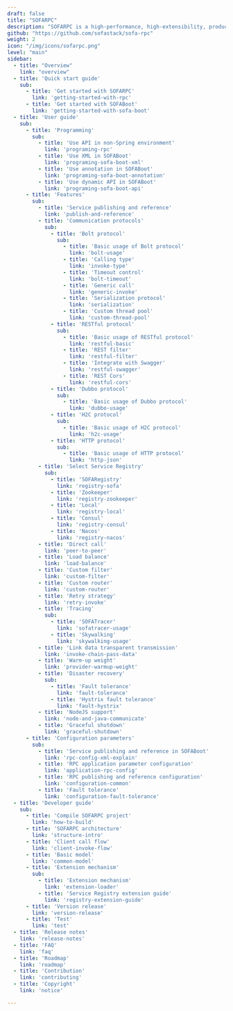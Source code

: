 ```yaml
---
draft: false
title: "SOFARPC"
description: "SOFARPC is a high-performance, high-extensibility, production-level Java RPC framework."
github: "https://github.com/sofastack/sofa-rpc"
weight: 2
icon: "/img/icons/sofarpc.png"
level: "main"
sidebar:
  - title: "Overview"
    link: "overview"
  - title: 'Quick start guide'
    sub:
      - title: 'Get started with SOFARPC'
        link: 'getting-started-with-rpc'
      - title: 'Get started with SOFABoot'
        link: 'getting-started-with-sofa-boot'
  - title: 'User guide'
    sub:
      - title: 'Programming'
        sub:
          - title: 'Use API in non-Spring environment'
            link: 'programing-rpc'
          - title: 'Use XML in SOFABoot'
            link: 'programing-sofa-boot-xml'
          - title: 'Use annotation in SOFABoot'
            link: 'programing-sofa-boot-annotation'
          - title: 'Use dynamic API in SOFABoot'
            link: 'programing-sofa-boot-api'
      - title: 'Features'
        sub:
          - title: 'Service publishing and reference'
            link: 'publish-and-reference'
          - title: 'Communication protocols'
            sub:
              - title: 'Bolt protocol'
                sub:
                  - title: 'Basic usage of Bolt protocol'
                    link: 'bolt-usage'
                  - title: 'Calling type'
                    link: 'invoke-type'
                  - title: 'Timeout control'
                    link: 'bolt-timeout'
                  - title: 'Generic call'
                    link: 'generic-invoke'
                  - title: 'Serialization protocol'
                    link: 'serialization'
                  - title: 'Custom thread pool'
                    link: 'custom-thread-pool'
              - title: 'RESTful protocol'
                sub:
                  - title: 'Basic usage of RESTful protocol'
                    link: 'restful-basic'
                  - title: 'REST filter'
                    link: 'restful-filter'
                  - title: 'Integrate with Swagger'
                    link: 'restful-swagger'
                  - title: 'REST Cors'
                    link: 'restful-cors'
              - title: 'Dubbo protocol'
                sub:
                  - title: 'Basic usage of Dubbo protocol'
                    link: 'dubbo-usage'
              - title: 'H2C protocol'
                sub:
                  - title: 'Basic usage of H2C protocol'
                    link: 'h2c-usage'
              - title: 'HTTP protocol'
                sub:
                  - title: 'Basic usage of HTTP protocol'
                    link: 'http-json'
          - title: 'Select Service Registry'
            sub:
              - title: 'SOFARegistry'
                link: 'registry-sofa'
              - title: 'Zookeeper'
                link: 'registry-zookeeper'
              - title: 'Local'
                link: 'registry-local'
              - title: 'Consul'
                link: 'registry-consul'
              - title: 'Nacos'
                link: 'registry-nacos'
          - title: 'Direct call'
            link: 'peer-to-peer'
          - title: 'Load balance'
            link: 'load-balance'
          - title: 'Custom filter'
            link: 'custom-filter'
          - title: 'Custom router'
            link: 'custom-router'
          - title: 'Retry strategy'
            link: 'retry-invoke'
          - title: 'Tracing'
            sub:
              - title: 'SOFATracer'
                link: 'sofatracer-usage'
              - title: 'Skywalking'
                link: 'skywalking-usage'
          - title: 'Link data transparent transmission'
            link: 'invoke-chain-pass-data'
          - title: 'Warm-up weight'
            link: 'provider-warmup-weight'
          - title: 'Disaster recovery'
            sub:
              - title: 'Fault tolerance'
                link: 'fault-tolerance'
              - title: 'Hystrix fault tolerance'
                link: 'fault-hystrix'
          - title: 'NodeJS support'
            link: 'node-and-java-communicate'
          - title: 'Graceful shutdown'
            link: 'graceful-shutdown'
      - title: 'Configuration parameters'
        sub:
          - title: 'Service publishing and reference in SOFABoot'
            link: 'rpc-config-xml-explain'
          - title: 'RPC application parameter configuration'
            link: 'application-rpc-config'
          - title: 'RPC publishing and reference configuration'
            link: 'configuration-common'
          - title: 'Fault tolerance'
            link: 'configuration-fault-tolerance'
  - title: 'Developer guide'
    sub:
      - title: 'Compile SOFARPC project'
        link: 'how-to-build'
      - title: 'SOFARPC architecture'
        link: 'structure-intro'
      - title: 'Client call flow'
        link: 'client-invoke-flow'
      - title: 'Basic model'
        link: 'common-model'
      - title: 'Extension mechanism'
        sub:
          - title: 'Extension mechanism'
            link: 'extension-loader'
          - title: 'Service Registry extension guide'
            link: 'registry-extension-guide'
      - title: 'Version release'
        link: 'version-release'
      - title: 'Test'
        link: 'test'
  - title: 'Release notes'
    link: 'release-notes'
  - title: 'FAQ'
    link: 'faq'
  - title: 'Roadmap'
    link: 'roadmap'
  - title: 'Contribution'
    link: 'contributing'
  - title: 'Copyright'
    link: 'notice'

---
```

